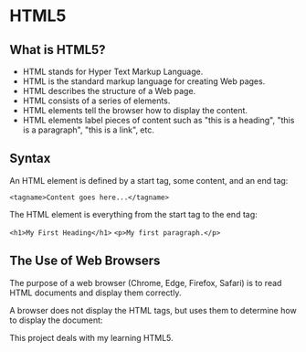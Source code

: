 # HTML5

## What is HTML5?

* HTML stands for Hyper Text Markup Language.
* HTML is the standard markup language for creating Web pages.
* HTML describes the structure of a Web page.
* HTML consists of a series of elements.
* HTML elements tell the browser how to display the content.
* HTML elements label pieces of content such as "this is a heading", "this is a paragraph", "this is a link", etc.

## Syntax

An HTML element is defined by a start tag, some content, and an end tag:

``` <tagname>Content goes here...</tagname> ```

The HTML element is everything from the start tag to the end tag:

```<h1>My First Heading</h1>```
```<p>My first paragraph.</p>```

## The Use of Web Browsers

The purpose of a web browser (Chrome, Edge, Firefox, Safari) is to read HTML documents and display them correctly.

A browser does not display the HTML tags, but uses them to determine how to display the document:

This project deals with my learning HTML5.
